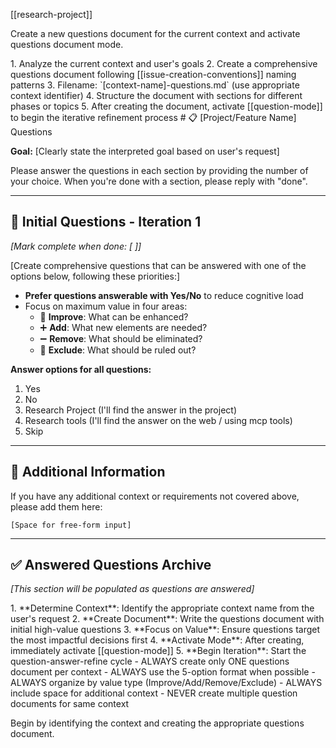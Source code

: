 [[research-project]]

Create a new questions document for the current context and activate questions document mode.

<instructions>
1. Analyze the current context and user's goals
2. Create a comprehensive questions document following [[issue-creation-conventions]] naming patterns
3. Filename: `[context-name]-questions.md` (use appropriate context identifier)
4. Structure the document with sections for different phases or topics
5. After creating the document, activate [[question-mode]] to begin the iterative refinement process
</instructions>

<document-structure>
# 📋 [Project/Feature Name] Questions

**Goal:** [Clearly state the interpreted goal based on user's request]

Please answer the questions in each section by providing the number of your choice.
When you're done with a section, please reply with "done".

---

## 🎯 Initial Questions - Iteration 1
*[Mark complete when done: [ ]]*

[Create comprehensive questions that can be answered with one of the options below, following these priorities:]
- **Prefer questions answerable with Yes/No** to reduce cognitive load
- Focus on maximum value in four areas:
  - 🔧 **Improve**: What can be enhanced?
  - ➕ **Add**: What new elements are needed?
  - ➖ **Remove**: What should be eliminated?
  - 🚫 **Exclude**: What should be ruled out?

**Answer options for all questions:**
1. Yes
2. No
3. Research Project (I'll find the answer in the project)
4. Research tools (I'll find the answer on the web / using mcp tools)
5. Skip

---

## 📝 Additional Information

If you have any additional context or requirements not covered above, please add them here:

```
[Space for free-form input]
```

---

## ✅ Answered Questions Archive

*[This section will be populated as questions are answered]*
</document-structure>

<process>
1. **Determine Context**: Identify the appropriate context name from the user's request
2. **Create Document**: Write the questions document with initial high-value questions
3. **Focus on Value**: Ensure questions target the most impactful decisions first
4. **Activate Mode**: After creating, immediately activate [[question-mode]]
5. **Begin Iteration**: Start the question-answer-refine cycle
</process>

<constraints>
- ALWAYS create only ONE questions document per context
- ALWAYS use the 5-option format when possible
- ALWAYS organize by value type (Improve/Add/Remove/Exclude)
- ALWAYS include space for additional context
- NEVER create multiple question documents for same context
</constraints>

Begin by identifying the context and creating the appropriate questions document.
